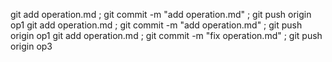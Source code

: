 git add operation.md ; git commit -m "add operation.md" ; git push origin op1
git add operation.md ; git commit -m "add operation.md" ; git push origin op1
git add operation.md ; git commit -m "fix operation.md" ; git push origin op3